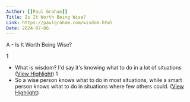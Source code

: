 ```yaml
---
Author: [[Paul Graham]]
Title: Is It Worth Being Wise?
Link: https://paulgraham.com/wisdom.html
Date: 2024-07-06
---
```

A - Is It Worth Being Wise?

1
- What is wisdom? I'd say it's knowing what to do in a lot of situations ([View Highlight](https://read.readwise.io/read/01hwpg6ek88sbsk1ne70qbfemb))
1
- So a wise person knows what to do in most situations, while a smart person knows what to do in situations where few others could. ([View Highlight](https://read.readwise.io/read/01hwpg96tpz840t0jph892s3a8))
